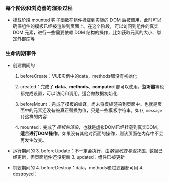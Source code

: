 ### 每个阶段和浏览器的渲染过程
 * 挂载阶段 mounted 钩子函数在组件挂载到实际的 DOM 后被调用，此时可以确保组件的模板已经被渲染到页面上。在这个阶段，可以访问到组件的真实 DOM 元素，进行一些需要依赖 DOM 结构的操作，比如获取元素的大小、绑定外部库等

### 生命周期事件
 - 创建期间的
   1. beforeCreate：VUE实例中的data，methods都没有初始化
   1. created：完成了 **data、methods、computed** 都可以使用，**监听器**等也都完成设置，可以访问和调用。适合做数据初始化

   2. beforeMount：完成了模板的编译，尚未将模板渲染到页面中。也就是页面中的元素还没有被真正替换为值，只是一些模板字符串，如`{{ message }}`这样的内容
   2. mounted：完成了*模板的渲染*，也就是虚拟DOM已经挂载到真实DOM，**适合进行DOM操作**。如果没有其他对页面的操作，则该页面在内存中不会再发生改变。
 
 - 运行期间的
   3. beforeUpdate：不一定会执行，由*数据改变与否决定*。数据已经更新，但页面组件还没更新
   3. updated：组件已被更新
 
 - 销毁期间的
   4. beforeDestroy：data，methods和过滤器都可用
   4. destroyed：